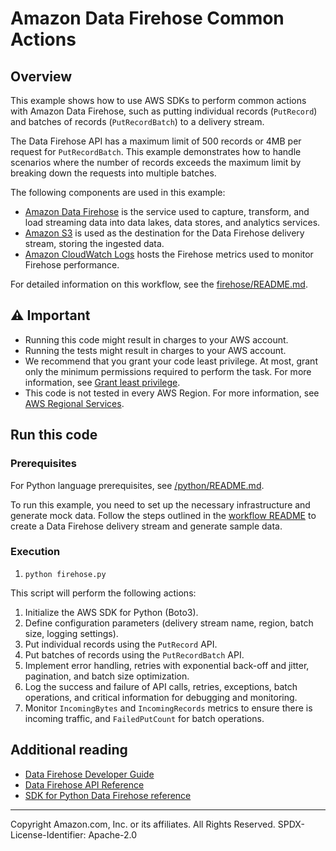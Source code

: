 # Amazon Data Firehose Common Actions

## Overview

This example shows how to use AWS SDKs to perform common actions with Amazon Data Firehose, such as putting individual records (`PutRecord`) and batches of records (`PutRecordBatch`) to a delivery stream.

The Data Firehose API has a maximum limit of 500 records or 4MB per request for `PutRecordBatch`. This example demonstrates how to handle scenarios where the number of records exceeds the maximum limit by breaking down the requests into multiple batches.

The following components are used in this example:

- [Amazon Data Firehose](https://docs.aws.amazon.com/firehose/latest/dev/what-is-this-service.html) is the service used to capture, transform, and load streaming data into data lakes, data stores, and analytics services.
- [Amazon S3](https://aws.amazon.com/s3/) is used as the destination for the Data Firehose delivery stream, storing the ingested data.
- [Amazon CloudWatch Logs](https://docs.aws.amazon.com/AmazonCloudWatch/latest/logs/WhatIsCloudWatchLogs.html) hosts the Firehose metrics used to monitor Firehose performance.

For detailed information on this workflow, see the [firehose/README.md](../../../../../workflows/firehose/README.md).

## ⚠ Important

- Running this code might result in charges to your AWS account.
- Running the tests might result in charges to your AWS account.
- We recommend that you grant your code least privilege. At most, grant only the minimum permissions required to perform the task. For more information, see [Grant least privilege](https://docs.aws.amazon.com/IAM/latest/UserGuide/best-practices.html#grant-least-privilege).
- This code is not tested in every AWS Region. For more information, see [AWS Regional Services](https://aws.amazon.com/about-aws/global-infrastructure/regional-product-services).

## Run this code

### Prerequisites

For Python language prerequisites, see [/python/README.md](../../../../../python/README.md).

To run this example, you need to set up the necessary infrastructure and generate mock data. Follow the steps outlined in the [workflow README](../../../../../workflows/firehose/README.md#setup) to create a Data Firehose delivery stream and generate sample data.

### Execution

1. `python firehose.py`

This script will perform the following actions:

1. Initialize the AWS SDK for Python (Boto3).
2. Define configuration parameters (delivery stream name, region, batch size, logging settings).
3. Put individual records using the `PutRecord` API.
4. Put batches of records using the `PutRecordBatch` API.
5. Implement error handling, retries with exponential back-off and jitter, pagination, and batch size optimization.
6. Log the success and failure of API calls, retries, exceptions, batch operations, and critical information for debugging and monitoring.
7. Monitor `IncomingBytes` and `IncomingRecords` metrics to ensure there is incoming traffic, and `FailedPutCount` for batch operations.

## Additional reading

- [Data Firehose Developer Guide](https://docs.aws.amazon.com/firehose/latest/dev/what-is-this-service.html)
- [Data Firehose API Reference](https://docs.aws.amazon.com/firehose/latest/APIReference/Welcome.html)
- [SDK for Python Data Firehose reference](https://boto3.amazonaws.com/v1/documentation/api/latest/reference/services/firehose.html)

---

Copyright Amazon.com, Inc. or its affiliates. All Rights Reserved. SPDX-License-Identifier: Apache-2.0